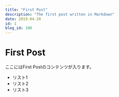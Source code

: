 ```yaml
---
title: "First Post"
description: "The first post written in Markdown"
date: 2019-04-20
id: 1
blog_id: 100
---
```


# First Post
ここにはFirst Postのコンテンツが入ります。

- リスト1
- リスト2
- リスト3
